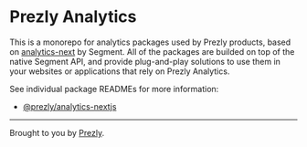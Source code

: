 # Prezly Analytics

This is a monorepo for analytics packages used by Prezly products, based on [analytics-next] by Segment. All of the packages are builded on top of the native Segment API, and provide plug-and-play solutions to use them in your websites or applications that rely on Prezly Analytics.

See individual package READMEs for more information:

- [@prezly/analytics-nextjs](./tree/main/packages/analytics-nextjs#readme)

----

Brought to you by [Prezly](https://www.prezly.com/?utm_source=github&utm_campaign=@prezly/analytics).

[analytics-next]: https://github.com/segmentio/analytics-next